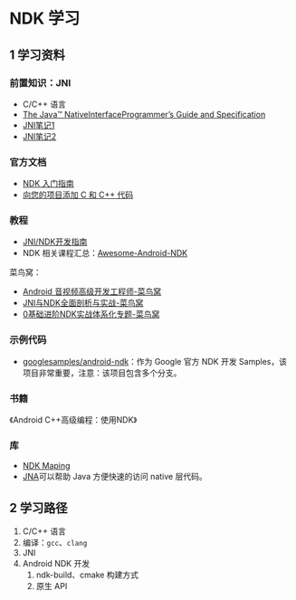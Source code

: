 # NDK 学习

## 1 学习资料

### 前置知识：JNI

- C/C++ 语言
- [The Java™ NativeInterfaceProgrammer’s Guide and Specification](TheJava™NativeInterfaceProgrammer’sGuideAndSpecification.pdf)
- [JNI笔记1](JNI笔记-1.md)
- [JNI笔记2](JNI笔记-2.md)

### 官方文档

- [NDK 入门指南](https://developer.android.com/ndk/guides/index.html)
- [向您的项目添加 C 和 C++ 代码](https://developer.android.com/studio/projects/add-native-code.html)

### 教程

- [JNI/NDK开发指南](https://blog.csdn.net/xyang81/column/info/blogjnindk)
- NDK 相关课程汇总：[Awesome-Android-NDK](https://github.com/JsonChao/Awesome-Android-NDK)

菜鸟窝：

- [Android 音视频高级开发工程师-菜鸟窝](https://www.cniao5.com/class/android/ysp)
- [JNI与NDK全面剖析与实战-菜鸟窝](https://www.cniao5.com/course/10284)
- [0基础进阶NDK实战体系化专题-菜鸟窝](https://www.cniao5.com/course/10296#tab_1)

### 示例代码

- [googlesamples/android-ndk](https://github.com/googlesamples/android-ndk)：作为 Google 官方 NDK 开发 Samples，该项目非常重要，注意：该项目包含多个分支。

### 书籍

《Android C++高级编程：使用NDK》

### 库

- [NDK Maping](http://cdn2.jianshu.io/p/bdce346aef85)
- [JNA](https://github.com/java-native-access/jna)可以帮助 Java 方便快速的访问 native 层代码。

## 2 学习路径

1. C/C++ 语言
2. 编译：`gcc`、`clang`
3. JNI
4. Android NDK 开发
   1. ndk-build、cmake 构建方式
   2. 原生 API
